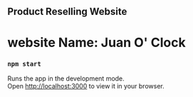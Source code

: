 
## Product Reselling Website

# website Name: Juan O' Clock

### `npm start`

Runs the app in the development mode.\
Open [http://localhost:3000](http://localhost:3000) to view it in your browser.



